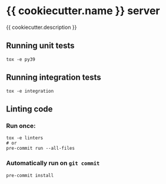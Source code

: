 # {{ cookiecutter.name }} server

{{ cookiecutter.description }}

## Running unit tests

```shell
tox -e py39
```

## Running integration tests

```shell
tox -e integration
```

## Linting code

### Run once:

```shell
tox -e linters
# or
pre-commit run --all-files
```

### Automatically run on `git commit`

```shell
pre-commit install
```
